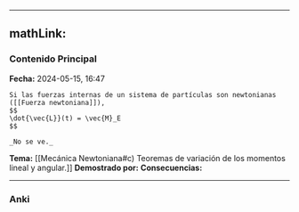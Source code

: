 
---
mathLink:
---
### Contenido Principal

**Fecha:** 2024-05-15, 16:47

```ad-theorem
Si las fuerzas internas de un sistema de partículas son newtonianas ([[Fuerza newtoniana]]),
$$
\dot{\vec{L}}(t) = \vec{M}_E
$$
```


```ad-proof
_No se ve._
```


**Tema:** [[Mecánica Newtoniana#c) Teoremas de variación de los momentos lineal y angular.]]
**Demostrado por:**
**Consecuencias:**

---
### Anki
